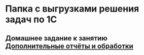# Папка с выгрузками решения задач по 1С

## Домашнее задание к занятию [Дополнительные отчёты и обработки](https://github.com/netology-code/onec-mid-homeworks/blob/onec-mid-31/BSP/homework-12-4.md)
